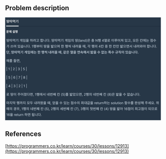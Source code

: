 ## Problem description
![Problem description](./Problem-12913.png)

## References
[https://programmers.co.kr/learn/courses/30/lessons/12913](https://programmers.co.kr/learn/courses/30/lessons/12913)
